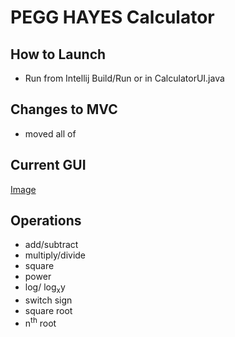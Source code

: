 # PEGG HAYES Calculator
## How to Launch
* Run from Intellij Build/Run or in CalculatorUI.java
## Changes to MVC
* moved all of 
## Current GUI
<a href="https://drive.google.com/file/d/1XUSv9tn9xTvpOL3o4PyOd7G_Bec1p_MA/preview">Image</a>
## Operations
* add/subtract
* multiply/divide
* square
* power
* log/ log<sub>x</sub>y
* switch sign
* square root
* n<sup>th</sup> root
